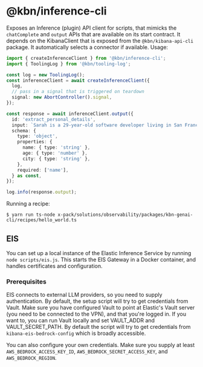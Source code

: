 # @kbn/inference-cli

Exposes an Inference (plugin) API client for scripts, that mimicks the `chatComplete`
and `output` APIs that are available on its start contract. It depends on the KibanaClient
that is exposed from the `@kbn/kibana-api-cli` package. It automatically selects a
connector if available. Usage:

```ts
import { createInferenceClient } from '@kbn/inference-cli';
import { ToolingLog } from '@kbn/tooling-log';

const log = new ToolingLog();
const inferenceClient = await createInferenceClient({
  log,
  // pass in a signal that is triggered on teardown
  signal: new AbortController().signal,
});

const response = await inferenceClient.output({
  id: 'extract_personal_details',
  input: `Sarah is a 29-year-old software developer living in San Francisco.`,
  schema: {
    type: 'object',
    properties: {
      name: { type: 'string' },
      age: { type: 'number' },
      city: { type: 'string' },
    },
    required: ['name'],
  } as const,
});

log.info(response.output);
```

Running a recipe:

```
$ yarn run ts-node x-pack/solutions/observability/packages/kbn-genai-cli/recipes/hello_world.ts
```

## EIS

You can set up a local instance of the Elastic Inference Service by running `node scripts/eis.js`.
This starts the EIS Gateway in a Docker container, and handles certificates and configuration.

### Prerequisites

EIS connects to external LLM providers, so you need to supply authentication. By default, the setup script will try to get credentials from Vault. Make sure you have configured Vault to point at Elastic's Vault server (you need to be connected to the VPN), and that you're logged in. If you want to, you can run Vault locally and set VAULT_ADDR and VAULT_SECRET_PATH. By default the script will try to get credentials from `kibana-eis-bedrock-config` which is broadly accessible.

You can also configure your own credentials. Make sure you supply at least `AWS_BEDROCK_ACCESS_KEY_ID`, `AWS_BEDROCK_SECRET_ACCESS_KEY`, and `AWS_BEDROCK_REGION`.
